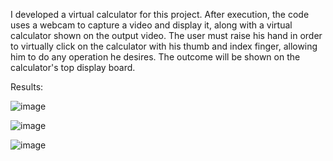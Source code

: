 I developed a virtual calculator for this project. After execution, the code uses a webcam to capture a video and display it, along with a virtual calculator shown on the output video. The user must raise his hand in order to virtually click on the calculator with his thumb and index finger, allowing him to do any operation he desires. The outcome will be shown on the calculator's top display board. 

Results:

![image](https://github.com/user-attachments/assets/0ccb98b0-d388-47a3-b093-b790784a1e2f)

![image](https://github.com/user-attachments/assets/dc061248-872f-4a9c-ba5f-ccf663f953cd)

![image](https://github.com/user-attachments/assets/2c268a9a-bf56-4b29-a9b0-fda7f8063c06)
